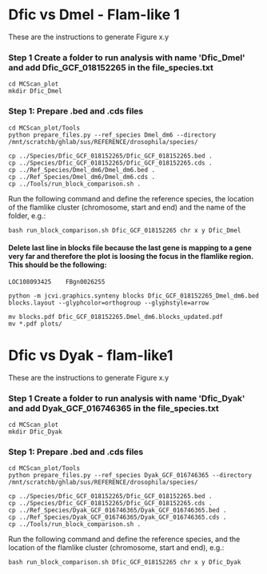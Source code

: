 # Dfic vs Dmel - Flam-like 1
These are the instructions to generate Figure x.y 

### Step 1 Create a folder to run analysis with name 'Dfic_Dmel'  and add Dfic_GCF_018152265 in the file_species.txt
```
cd MCScan_plot
mkdir Dfic_Dmel
```
### Step 1: Prepare .bed and .cds files
```
cd MCScan_plot/Tools
python prepare_files.py --ref_species Dmel_dm6 --directory /mnt/scratchb/ghlab/sus/REFERENCE/drosophila/species/
```

```
cp ../Species/Dfic_GCF_018152265/Dfic_GCF_018152265.bed .
cp ../Species/Dfic_GCF_018152265/Dfic_GCF_018152265.cds .
cp ../Ref_Species/Dmel_dm6/Dmel_dm6.bed .
cp ../Ref_Species/Dmel_dm6/Dmel_dm6.cds .
cp ../Tools/run_block_comparison.sh .
```
Run the following command and define the reference species,  the location of the flamlike cluster (chromosome, start and end) and the name of the folder, e.g.:
```
bash run_block_comparison.sh Dfic_GCF_018152265 chr x y Dfic_Dmel
```

#### Delete last line in blocks file because the last gene is mapping to a gene very far and therefore the plot is loosing the focus in the flamlike region. This should be the following:

```
LOC108093425    FBgn0026255
```

```
python -m jcvi.graphics.synteny blocks Dfic_GCF_018152265_Dmel_dm6.bed  blocks.layout --glyphcolor=orthogroup --glyphstyle=arrow 

mv blocks.pdf Dfic_GCF_018152265.Dmel_dm6.blocks_updated.pdf
mv *.pdf plots/
```


# Dfic vs Dyak - flam-like1
These are the instructions to generate Figure x.y 

### Step 1 Create a folder to run analysis with name 'Dfic_Dyak'  and add Dyak_GCF_016746365 in the file_species.txt
```
cd MCScan_plot
mkdir Dfic_Dyak
```
### Step 1: Prepare .bed and .cds files
```
cd MCScan_plot/Tools
python prepare_files.py --ref_species Dyak_GCF_016746365 --directory /mnt/scratchb/ghlab/sus/REFERENCE/drosophila/species/
```

```
cp ../Species/Dfic_GCF_018152265/Dfic_GCF_018152265.bed .
cp ../Species/Dfic_GCF_018152265/Dfic_GCF_018152265.cds .
cp ../Ref_Species/Dyak_GCF_016746365/Dyak_GCF_016746365.bed .
cp ../Ref_Species/Dyak_GCF_016746365/Dyak_GCF_016746365.cds .
cp ../Tools/run_block_comparison.sh .
```
Run the following command and define the reference species, and the location of the flamlike cluster (chromosome, start and end), e.g.:
```
bash run_block_comparison.sh Dfic_GCF_018152265 chr x y Dfic_Dyak

